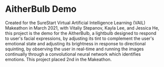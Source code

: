 # AitherBulb Demo

Created for the SureStart Virtual Artificial Intelligence Learning (VAIL) Makeathon in March 2021, with Vitaliy Stepanov, Kayla Lee, and Jessica He, this project is the demo for the AitherBulb, a lightbulb designed to respond to user's facial expressions, by adjusting its tint to complement the user's emotional state and adjusting its brightness in response to directional squinting, by observing the user in real-time and running the images continually through a convolutional neural network which identifies emotions. This project placed 2nd in the Makeathon.
